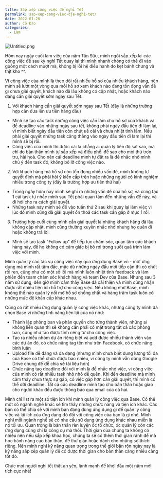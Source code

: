 ```yaml
---
title: Sắp xếp công việc để nghỉ Tết
permalink: sap-xep-cong-viec-dje-nghi-tet/
date: 2022-01-26
author: Cô Đào
categories:
  - Làm
---
```


![Untitled.png](/images/8766953b-3f49-4815-9ecc-f2dfedb1f81c/Untitled.png)


Hôm nay ngày cuối làm việc của năm Tân Sửu, mình ngồi sắp xếp lại các công việc để sau kỳ nghỉ Tết quay lại thì mình nhanh chóng có thể đi vào guồng một cách mượt mà, không bị lỗi hệ điều hành do kẹt bánh chưng và thịt kho ^^.


Vì công việc của mình là theo dõi rất nhiều hồ sơ của nhiều khách hàng, nên mình sẽ lướt một vòng qua mỗi hồ sơ xem khách nào đang tồn đọng vấn đề gì chưa giải quyết, khách nào đã lâu không có cập nhật, hoặc khách nào đang cần giải quyết sớm ngay sau Tết.

1. Với khách hàng cần giải quyết sớm ngay sau Tết (đây là những trường hợp cần đưa lên ưu tiên hàng đầu)
- Mình sẽ tạo các task những công việc cần làm cho hồ sơ của khách và để deadline vào những ngày sau tết, không phải ngày đầu tiên đi làm lại, vì mình biết ngày đầu tiên còn chút uể oải và chưa nhiệt tình lắm. Nếu phải giải quyết những task căng thẳng vào ngày đầu tiên đi làm lại thì mình sẽ bị rối.
- Công việc của mình thì được cái là chẳng ai quản lý tiến độ sát sao, mà chỉ do bản thân mình tự sắp xếp và điều phối để sao cho mọi thứ trơn tru, hài hoà. Cho nên cái deadline mình tự đặt ra là để nhắc nhở mình chú ý đến task đó, không bỏ lỡ công việc nào.

2. Với khách hàng mà hồ sơ còn tồn đọng nhiều vấn đề, mình không tự quyết định mà phải hỏi ý kiến cấp trên hoặc những người có kinh nghiệm nhiều trong công ty (đây là trường hợp ưu tiên thứ hai)

- Trong ngày hôm nay mình sẽ ghi ra những vấn đề của hồ sơ, và cũng tạo 1 cái task tự nhắc mình sau Tết phải quan tâm đến những vấn đề này, và đi hỏi cho ra cách giải quyết.
- Những task này mình sẽ để vào tuần thứ 2 sau khi quay lại làm việc vì lúc đó mình cũng đã giải quyết ổn thoả các task cần gấp ở mục 1 rồi.

3. Trường hợp cuối cùng mình cần giải quyết là những khách hàng đã lâu không cập nhật, mình cũng thường xuyên nhắc nhở nhưng họ quên đi hoặc không trả lời.

- Mình sẽ tạo task "Follow up" để tiếp tục chăm sóc, quan tâm các khách hàng này, để họ không có cảm giác bị bỏ rơi trong suốt quá trình làm việc với mình.

Mình quản lý các tác vụ công việc này qua ứng dụng Base.vn - một ứng dụng mà mình rất tâm đắc, mặc dù những ngày đầu mới tiếp cận thì có chút rối ren, cũng như có một số lỗi mà mình luôn nhiệt tình feedback và làm phiền đến team chăm sóc khách hàng và team Dev của Base. Nhưng sau 3 năm sử dụng, đến giờ mình cảm thấy Base đã cải thiện và mình cũng nhận được rất nhiều tiện ích hỗ trợ cho công việc. Nếu không nhờ Base, mình không thể nào quản lý nổi mớ hồ sơ chồng chất và hàng trăm task luôn có những mức độ khẩn cấp khác nhau.


Cũng có rất nhiều ứng dụng quản lý công việc khác, nhưng công ty mình đã chọn Base vì những tính năng tiện lợi của nó như:

- Thành lập phòng ban và phân quyền cho từng thành viên, những ai không liên quan thì sẽ không cần phải có mặt trong tất cả các phòng ban, cũng như tạo được tính riêng tư cho công việc.
- Tạo ra nhiều nhóm dự án riêng biệt và add được nhiều thành viên vào các dự án đó, có chức năng tag tên như trên Facebook, có chức năng bình luận
- Upload file dễ dàng và đa dạng (nhưng mình chưa biết dung lượng tối đa của Base có thể chứa được bao nhiêu, vì công ty mình vẫn dùng Google Drive chung để dễ chia sẻ tài liệu hơn)
- Chức năng tạo deadline đối với mình là để nhắc nhở việc, vì công việc của mình có rất nhiều task nhỏ nhỏ dễ quên. Khi đến deadline mà mình cảm thấy chưa thực sự gấp, có việc gấp hơn cần giải quyết, thì mình có thể dời deadline. Tất cả các deadline mình tạo cho bản thân hoặc giao cho người khác đều được thông báo qua email của cả hai.

Mình chỉ list ra một số tiện ích khi mình quản lý công việc qua Base. Có thể một số ngành nghề khác sẽ tìm thấy những chức năng và tiện ích khác. Các bạn có thể chia sẻ với mình bạn đang dùng ứng dụng gì để quản lý công việc và lợi ích của ứng dụng đó đối với công việc của bạn là gì nhé. Mình nghĩ mỗi ngành nghề sẽ có nhu cầu sử dụng ứng dụng khác nhau miễn là nó tối ưu. Quan trọng là bản thân rèn luyện óc tổ chức, óc quản lý còn các ứng dụng cũng chỉ là công cụ mà thôi. Thời gian của chúng ta không có nhiều nên nếu sắp xếp khoa học, chúng ta sẽ có thêm thời gian rảnh để mà học hành nâng cao bản thân, để thư giãn hoặc dành cho những sở thích riêng. Nên mình nghĩ kỹ năng quan trọng trong thế giới bận rộn ngày nay là kỹ năng sắp xếp quản lý để có được thời gian cho bản thân càng nhiều càng tốt đó.


Chúc mọi người nghỉ tết thật an yên, lành mạnh để khởi đầu một năm mới tích cực nhé!

